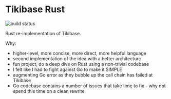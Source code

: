 # Tikibase Rust

![build status](https://github.com/kevgo/tikibase-rs/actions/workflows/ci.yml/badge.svg)

Rust re-implementation of Tikibase.

Why:

- higher-level, more concise, more direct, more helpful language
- second implementation of the idea with a better architecture
- fun project, do a deep dive on Rust using a non-trivial codebase
- I felt like I had to fight against Go to make it SIMPLE
- augmenting Go error as they bubble up the call chain has failed at Tikibase
- Go codebase contains a number of issues that take time to fix - why not spend
  this time on a clean rewrite
